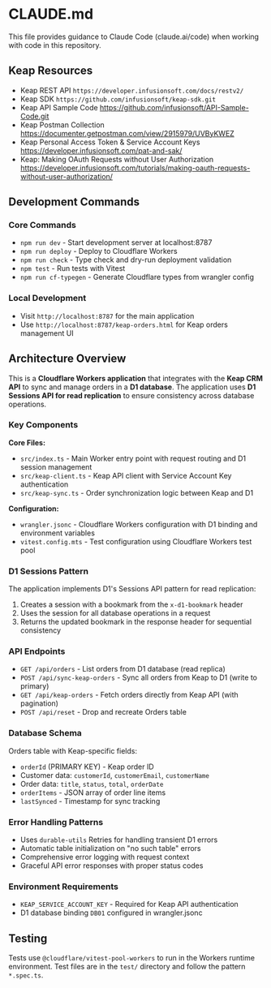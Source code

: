 # CLAUDE.md

This file provides guidance to Claude Code (claude.ai/code) when working with code in this repository.

## Keap Resources

- Keap REST API `https://developer.infusionsoft.com/docs/restv2/`
- Keap SDK	`https://github.com/infusionsoft/keap-sdk.git`
- Keap API Sample Code	https://github.com/infusionsoft/API-Sample-Code.git
- Keap Postman Collection	https://documenter.getpostman.com/view/2915979/UVByKWEZ
- Keap Personal Access Token & Service Account Keys	https://developer.infusionsoft.com/pat-and-sak/
- Keap: Making OAuth Requests without User Authorization	https://developer.infusionsoft.com/tutorials/making-oauth-requests-without-user-authorization/

## Development Commands

### Core Commands
- `npm run dev` - Start development server at localhost:8787
- `npm run deploy` - Deploy to Cloudflare Workers
- `npm run check` - Type check and dry-run deployment validation
- `npm test` - Run tests with Vitest
- `npm run cf-typegen` - Generate Cloudflare types from wrangler config

### Local Development
- Visit `http://localhost:8787` for the main application
- Use `http://localhost:8787/keap-orders.html` for Keap orders management UI

## Architecture Overview

This is a **Cloudflare Workers application** that integrates with the **Keap CRM API** to sync and manage orders in a **D1 database**. The application uses **D1 Sessions API for read replication** to ensure consistency across database operations.

### Key Components

**Core Files:**
- `src/index.ts` - Main Worker entry point with request routing and D1 session management
- `src/keap-client.ts` - Keap API client with Service Account Key authentication  
- `src/keap-sync.ts` - Order synchronization logic between Keap and D1

**Configuration:**
- `wrangler.jsonc` - Cloudflare Workers configuration with D1 binding and environment variables
- `vitest.config.mts` - Test configuration using Cloudflare Workers test pool

### D1 Sessions Pattern

The application implements D1's Sessions API pattern for read replication:
1. Creates a session with a bookmark from the `x-d1-bookmark` header
2. Uses the session for all database operations in a request
3. Returns the updated bookmark in the response header for sequential consistency

### API Endpoints

- `GET /api/orders` - List orders from D1 database (read replica)
- `POST /api/sync-keap-orders` - Sync all orders from Keap to D1 (write to primary)
- `GET /api/keap-orders` - Fetch orders directly from Keap API (with pagination)
- `POST /api/reset` - Drop and recreate Orders table

### Database Schema

Orders table with Keap-specific fields:
- `orderId` (PRIMARY KEY) - Keap order ID
- Customer data: `customerId`, `customerEmail`, `customerName`
- Order data: `title`, `status`, `total`, `orderDate`
- `orderItems` - JSON array of order line items
- `lastSynced` - Timestamp for sync tracking

### Error Handling Patterns

- Uses `durable-utils` Retries for handling transient D1 errors
- Automatic table initialization on "no such table" errors
- Comprehensive error logging with request context
- Graceful API error responses with proper status codes

### Environment Requirements

- `KEAP_SERVICE_ACCOUNT_KEY` - Required for Keap API authentication
- D1 database binding `DB01` configured in wrangler.jsonc

## Testing

Tests use `@cloudflare/vitest-pool-workers` to run in the Workers runtime environment. Test files are in the `test/` directory and follow the pattern `*.spec.ts`.

